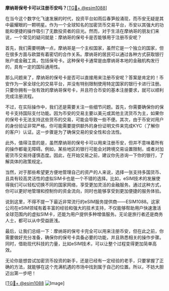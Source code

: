 **摩纳哥保号卡可以注册币安吗？**[[TG💪+ @esim1088](https://t.me/s/esim1088)]

在当今这个数字化飞速发展的时代，投资平台如雨后春笋般涌现，而币安无疑是其中最耀眼的一颗明星。作为一个全球知名的加密货币交易平台，币安以其强大的功能和便捷的操作吸引了无数投资者的目光。然而，对于生活在摩纳哥的朋友们来说，一个常见的疑问就是：摩纳哥的保号卡是否能够用于注册币安呢？

首先，我们需要明确一点，摩纳哥是一个主权国家，虽然它是一个独立的国家，但在很多方面与欧盟有着密切的合作关系。摩纳哥的居民可以通过各种方式获取银行账户或金融工具，包括保号卡。这种保号卡通常是由摩纳哥本地的金融机构发行的，具有一定的国际通用性。

那么问题来了，摩纳哥的保号卡是否可以直接用来注册币安呢？答案是肯定的！币安作为一家全球化的交易平台，并没有特别限制使用特定国家的银行卡进行注册。只要你拥有一张有效的摩纳哥保号卡，并且符合币安的基本注册要求，就可以顺利完成注册流程。

不过，在实际操作中，我们还是需要关注一些细节问题。首先，你需要确保你的保号卡支持国际支付功能。因为币安的交易主要以美元或其他主流货币为主，如果你的保号卡无法支持这些货币的交易，可能会导致一些不便。其次，由于币安对用户的身份验证非常严格，你可能需要提供额外的身份证明文件来完成KYC（了解你的客户）认证。这一步骤是为了确保交易的安全性和合法性。

此外，值得注意的是，虽然摩纳哥的保号卡可以用来注册币安，但并不意味着所有的操作都毫无障碍。例如，某些地区的银行可能会对跨境交易设置限制，或者对加密货币交易持谨慎态度。因此，在开始交易之前，建议你先咨询一下你的银行，了解具体的政策规定。

当然，对于那些希望更方便地管理自己的资产的人来说，选择一张支持多国货币、且具有较高灵活性的虚拟SIM卡也是一个不错的选择。比如，eSIM技术的发展使得我们可以轻松切换不同的国家网络，享受更加灵活的金融服务。通过这种方式，你可以更好地管理和控制你的资金流向，同时也能够享受到更加便捷的服务体验。

说到这里，不得不提一下最近非常流行的eSIM服务提供商——ESIM1088。这家公司在eSIM领域有着丰富的经验和强大的技术支持，不仅能够帮助用户快速激活全球范围内的虚拟SIM卡，还能为用户提供多种增值服务。无论是旅行者还是商务人士，都可以从中受益匪浅。

最后，让我们总结一下：摩纳哥的保号卡完全可以用来注册币安，但在此之前，你需要做好充分准备，确保你的保号卡具备必要的功能，并且熟悉相关的操作步骤。同时，借助现代科技的力量，比如eSIM技术，可以让整个过程变得更加简单高效。

无论你是想尝试加密货币投资的新手，还是已经有一定经验的老手，只要掌握了正确的方法，就能够在这个充满机遇的市场中找到属于自己的位置。所以，不妨大胆迈出第一步吧！

[[TG💪+ @esim1088](https://t.me/s/esim1088) ![Image](https://i.postimg.cc/4NQfJmqS/Snipaste-2025-05-13-00-14-12.png)]